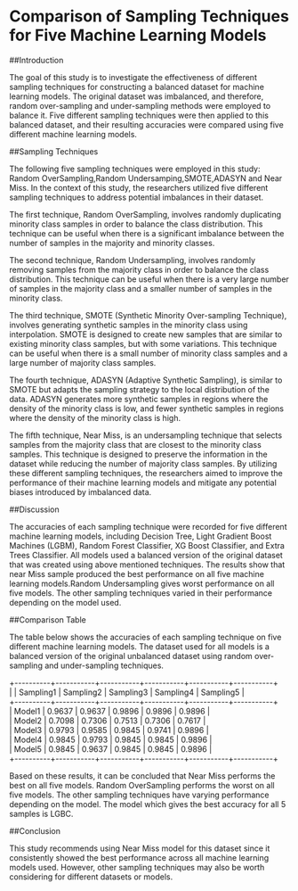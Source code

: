 # Comparison of Sampling Techniques for Five Machine Learning Models

##Introduction

The goal of this study is to investigate the effectiveness of different sampling techniques for constructing a balanced dataset for machine learning models. The original dataset was imbalanced, and therefore, random over-sampling and under-sampling methods were employed to balance it. Five different sampling techniques were then applied to this balanced dataset, and their resulting accuracies were compared using five different machine learning models.

##Sampling Techniques

The following five sampling techniques were employed in this study: Random OverSampling,Random Undersamping,SMOTE,ADASYN and Near Miss. In the context of this study, the researchers utilized five different sampling techniques to address potential imbalances in their dataset. 

The first technique, Random OverSampling, involves randomly duplicating minority class samples in order to balance the class distribution. This technique can be useful when there is a significant imbalance between the number of samples in the majority and minority classes.

The second technique, Random Undersampling, involves randomly removing samples from the majority class in order to balance the class distribution. This technique can be useful when there is a very large number of samples in the majority class and a smaller number of samples in the minority class.

The third technique, SMOTE (Synthetic Minority Over-sampling Technique), involves generating synthetic samples in the minority class using interpolation. SMOTE is designed to create new samples that are similar to existing minority class samples, but with some variations. This technique can be useful when there is a small number of minority class samples and a large number of majority class samples.

The fourth technique, ADASYN (Adaptive Synthetic Sampling), is similar to SMOTE but adapts the sampling strategy to the local distribution of the data. ADASYN generates more synthetic samples in regions where the density of the minority class is low, and fewer synthetic samples in regions where the density of the minority class is high.


The fifth technique, Near Miss, is an undersampling technique that selects samples from the majority class that are closest to the minority class samples. This technique is designed to preserve the information in the dataset while reducing the number of majority class samples.
By utilizing these different sampling techniques, the researchers aimed to improve the performance of their machine learning models and mitigate any potential biases introduced by imbalanced data.


##Discussion

The accuracies of each sampling technique were recorded for five different machine learning models, including Decision Tree, Light Gradient Boost Machines (LGBM), Random Forest Classifier, XG Boost Classifier, and Extra Trees Classifier.
All models used a balanced version of the original dataset that was created using above mentioned techniques.
The results show that  near Miss sample produced the best performance on all five machine learning models.Random Undersampling gives worst performance on all five models. The other sampling techniques varied in their performance depending on the model used.

##Comparison Table

The table below shows the accuracies of each sampling technique on five different machine learning models. The dataset used for all models is a balanced version of the original unbalanced dataset using random over-sampling and under-sampling techniques.
  
+----------+-----------+-----------+-----------+-----------+-----------+     
|          | Sampling1 | Sampling2 | Sampling3 | Sampling4 | Sampling5 |    
+----------+-----------+-----------+-----------+-----------+-----------+    
|  Model1  |   0.9637  |   0.9637  |   0.9896  |   0.9896  |   0.9896  |   
|  Model2  |   0.7098  |   0.7306  |   0.7513  |   0.7306  |   0.7617  |    
|  Model3  |   0.9793  |   0.9585  |   0.9845  |   0.9741  |   0.9896  |    
|  Model4  |   0.9845  |   0.9793  |   0.9845  |   0.9845  |   0.9896  |    
|  Model5  |   0.9845  |   0.9637  |   0.9845  |   0.9845  |   0.9896  |     
+----------+-----------+-----------+-----------+-----------+-----------+    
  
Based on these results, it can be concluded that Near Miss performs the best on all five models. Random OverSampling performs the worst on all five models. The other sampling techniques have varying performance depending on the model. The model which gives the best accuracy for all 5 samples is LGBC.

##Conclusion

This study recommends using Near Miss model for this dataset since it consistently showed the best performance across all machine learning models used. However, other sampling techniques may also be worth considering for different datasets or models.
